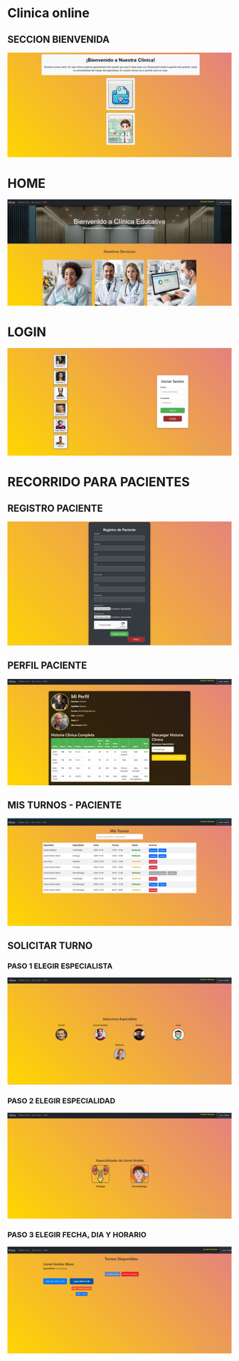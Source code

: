 # Clinica online

## SECCION BIENVENIDA

<img src="/clinica-online/src/assets/readme/bienvenida.jpeg">

# HOME 

<img src="/clinica-online/src/assets/readme/home.jpeg">

# LOGIN

<img src="/clinica-online/src/assets/readme/login.jpeg">

# RECORRIDO PARA PACIENTES

## REGISTRO PACIENTE
<img src="/clinica-online/src/assets/readme/registroPaciente.jpeg">

## PERFIL PACIENTE
<img src="/clinica-online/src/assets/readme/perfilPaciente.jpeg">

## MIS TURNOS - PACIENTE
<img src="/clinica-online/src/assets/readme/misTurnosPaciente.jpeg">

## SOLICITAR TURNO 
### PASO 1 ELEGIR ESPECIALISTA
<img src="/clinica-online/src/assets/readme/solicitarTurno1.jpeg">

### PASO 2 ELEGIR ESPECIALIDAD
<img src="/clinica-online/src/assets/readme/solicitarTurno2.jpeg">

### PASO 3 ELEGIR FECHA, DIA Y HORARIO
<img src="/clinica-online/src/assets/readme/solicitarTurno3.jpeg">


